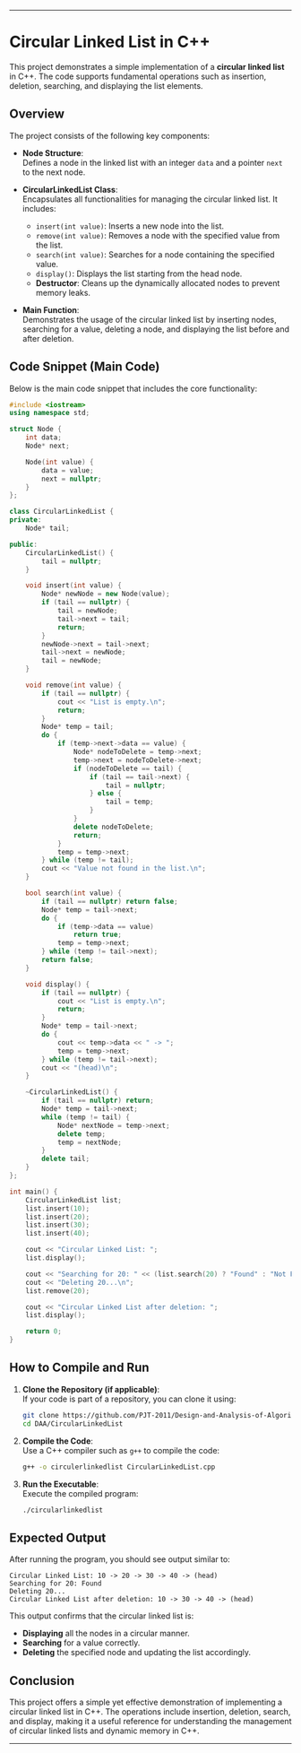 
---

# Circular Linked List in C++

This project demonstrates a simple implementation of a **circular linked list** in C++. The code supports fundamental operations such as insertion, deletion, searching, and displaying the list elements.

## Overview

The project consists of the following key components:

- **Node Structure**:  
  Defines a node in the linked list with an integer `data` and a pointer `next` to the next node.

- **CircularLinkedList Class**:  
  Encapsulates all functionalities for managing the circular linked list. It includes:
  - `insert(int value)`: Inserts a new node into the list.
  - `remove(int value)`: Removes a node with the specified value from the list.
  - `search(int value)`: Searches for a node containing the specified value.
  - `display()`: Displays the list starting from the head node.
  - **Destructor**: Cleans up the dynamically allocated nodes to prevent memory leaks.

- **Main Function**:  
  Demonstrates the usage of the circular linked list by inserting nodes, searching for a value, deleting a node, and displaying the list before and after deletion.

## Code Snippet (Main Code)

Below is the main code snippet that includes the core functionality:

```cpp
#include <iostream>
using namespace std;

struct Node {
    int data;
    Node* next;

    Node(int value) {
        data = value;
        next = nullptr;
    }
};

class CircularLinkedList {
private:
    Node* tail;

public:
    CircularLinkedList() {
        tail = nullptr;
    }

    void insert(int value) {
        Node* newNode = new Node(value);
        if (tail == nullptr) {
            tail = newNode;
            tail->next = tail;
            return;
        }
        newNode->next = tail->next;
        tail->next = newNode;
        tail = newNode;
    }

    void remove(int value) {
        if (tail == nullptr) {
            cout << "List is empty.\n";
            return;
        }
        Node* temp = tail;
        do {
            if (temp->next->data == value) {
                Node* nodeToDelete = temp->next;
                temp->next = nodeToDelete->next;
                if (nodeToDelete == tail) {
                    if (tail == tail->next) {
                        tail = nullptr;
                    } else {
                        tail = temp;
                    }
                }
                delete nodeToDelete;
                return;
            }
            temp = temp->next;
        } while (temp != tail);
        cout << "Value not found in the list.\n";
    }

    bool search(int value) {
        if (tail == nullptr) return false;
        Node* temp = tail->next;
        do {
            if (temp->data == value)
                return true;
            temp = temp->next;
        } while (temp != tail->next);
        return false;
    }

    void display() {
        if (tail == nullptr) {
            cout << "List is empty.\n";
            return;
        }
        Node* temp = tail->next;
        do {
            cout << temp->data << " -> ";
            temp = temp->next;
        } while (temp != tail->next);
        cout << "(head)\n";
    }

    ~CircularLinkedList() {
        if (tail == nullptr) return;
        Node* temp = tail->next;
        while (temp != tail) {
            Node* nextNode = temp->next;
            delete temp;
            temp = nextNode;
        }
        delete tail;
    }
};

int main() {
    CircularLinkedList list;
    list.insert(10);
    list.insert(20);
    list.insert(30);
    list.insert(40);

    cout << "Circular Linked List: ";
    list.display();

    cout << "Searching for 20: " << (list.search(20) ? "Found" : "Not Found") << "\n";
    cout << "Deleting 20...\n";
    list.remove(20);

    cout << "Circular Linked List after deletion: ";
    list.display();

    return 0;
}
```

## How to Compile and Run

1. **Clone the Repository (if applicable)**:  
   If your code is part of a repository, you can clone it using:
   ```bash
   git clone https://github.com/PJT-2011/Design-and-Analysis-of-Algorithms.git
   cd DAA/CircularLinkedList
   ```

2. **Compile the Code**:  
   Use a C++ compiler such as `g++` to compile the code:
   ```bash
   g++ -o circulerlinkedlist CircularLinkedList.cpp
   ```

3. **Run the Executable**:  
   Execute the compiled program:
   ```bash
   ./circularlinkedlist
   ```

## Expected Output

After running the program, you should see output similar to:

```
Circular Linked List: 10 -> 20 -> 30 -> 40 -> (head)
Searching for 20: Found
Deleting 20...
Circular Linked List after deletion: 10 -> 30 -> 40 -> (head)
```

This output confirms that the circular linked list is:
- **Displaying** all the nodes in a circular manner.
- **Searching** for a value correctly.
- **Deleting** the specified node and updating the list accordingly.

## Conclusion

This project offers a simple yet effective demonstration of implementing a circular linked list in C++. The operations include insertion, deletion, search, and display, making it a useful reference for understanding the management of circular linked lists and dynamic memory in C++.

---

